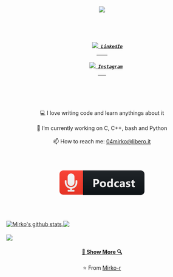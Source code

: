 <h1 align="center">
  <a href="https://git.io/typing-svg">
    <img src="https://readme-typing-svg.herokuapp.com/?lines=Hello,+There!+👋;I'm+Mirko+Rovere&center=true&size=30">
  </a>
</h1>
<h5 align="center">
 <br>
 <br>
 <code>
    <a href="https://www.linkedin.com/in/mirko-rovere-695a67203" title="LinkedIn"><img width="22" src="https://github.com/zumrudu-anka/zumrudu-anka/blob/master/images/linkedin.svg"> LinkedIn
    </a>
 </code>
 <code>
   <a href="https://www.instagram.com/mirko_rovere" title="Instagram Profile"><img width="22" src="https://github.com/zumrudu-anka/zumrudu-anka/blob/master/images/instagram.svg"> Instagram
   </a>
 </code>
</h5>
<br>
<br>
<p align="center">
  💻 I love writing code and learn anythings about it
  <br>
  <br>
  🔬 I’m currently working on C, C++, bash and Python
  <br>
  <br>
  📫 How to reach me: <a href="mailto: 04mirko@libero.it">04mirko@libero.it</a>
</p>

<br>
<br>
<p align="center">
  <a align="center" href="https://anchor.fm/stupidamente"><img src="https://github.com/Mirko-r/Mirko-r/blob/main/icons/podcast.svg" > 
</p>
<br>
<br>
<p>
 <a href="https://github.com/anuraghazra/github-readme-stats">
   <img align="center" src="https://github-readme-stats.anuraghazra1.vercel.app/api?username=Mirko-r&show_icons=true&include_all_commits=true&theme=dark&border=10dafb" alt="Mirko's github stats" />
 </a>
 <a href="https://github.com/anuraghazra/github-readme-stats">
   <img align="center" src="https://github-readme-stats.anuraghazra1.vercel.app/api/top-langs/?username=Mirko-r&layout=compact&theme=dark&border=10dafb">
 </a>
 <br>
 <br>
 <a href="https://github.com/Mirko-r/extractor" title="extractor">
   <img align="center" height="115" src="https://github-readme-stats.vercel.app/api/pin/?username=Mirko-r&repo=extractor&theme=dark&border=10dafb">
 </a>
</p>
<h4 align="center">
  <a href=https://github.com/Mirko-r?tab="repositories" title="Show Repositories">🔎 Show More 🔍</a>
</h4>
<p align = "center">
    ⭐️ From <a href="https://github.com/Mirko-r/">Mirko-r</a>
</p>
